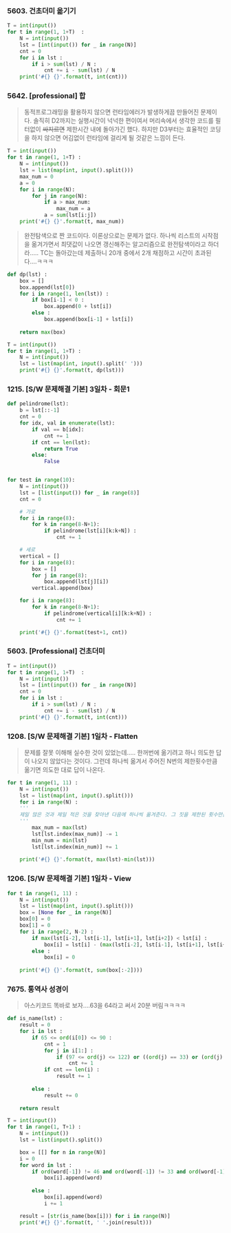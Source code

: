 ### 5603. 건초더미 옮기기
```python
T = int(input())
for t in range(1, 1+T)  : 
    N = int(input()) 
    lst = [int(input()) for _ in range(N)]
    cnt = 0 
    for i in lst : 
        if i > sum(lst) / N : 
            cnt += i - sum(lst) / N
    print('#{} {}'.format(t, int(cnt)))
```


### 5642. [professional] 합

> 동적프로그래밍을 활용하지 않으면 런타임에러가 발생하게끔 만들어진 문제이다. 솔직히 D2까지는 실행시간이 넉넉한 편이여서 머리속에서 생각한 코드를 필터없이 ~~싸지르면~~ 제한시간 내에 돌아가긴 했다. 하지만 D3부터는 효율적인 코딩을 하지 않으면 어김없이 런타임에 걸리게 될 것같은 느낌이 든다. 
```python
T = int(input())
for t in range(1, 1+T) :
    N = int(input())
    lst = list(map(int, input().split()))
    max_num = 0
    a = 0
    for i in range(N):
        for j in range(N):
            if a > max_num:
                max_num = a
            a = sum(lst[i:j])
    print('#{} {}'.format(t, max_num))
```
> 완전탐색으로 짠 코드이다. 이론상으로는 문제가 없다. 하나씩 리스트의 시작점을 옮겨가면서 최댓값이 나오면 갱신해주는 알고리즘으로 완전탐색이라고 하더라..... TC는 돌아갔는데 제출하니 20개 중에서 2개 채점하고 시간이 초과된다....ㅋㅋㅋ

```python
def dp(lst) : 
    box = []
    box.append(lst[0])
    for i in range(1, len(lst)) : 
        if box[i-1] < 0 : 
            box.append(0 + lst[i])
        else : 
            box.append(box[i-1] + lst[i])
    
    return max(box)

T = int(input())
for t in range(1, 1+T) : 
    N = int(input())
    lst = list(map(int, input().split(' ')))
    print('#{} {}'.format(t, dp(lst)))
```

### 1215. [S/W 문제해결 기본] 3일차 - 회문1

```python
def pelindrome(lst):
    b = lst[::-1]
    cnt = 0
    for idx, val in enumerate(lst):
        if val == b[idx]:
            cnt += 1
        if cnt == len(lst):
            return True
        else:
            False


for test in range(10):
    N = int(input())
    lst = [list(input()) for _ in range(8)]
    cnt = 0

    # 가로
    for i in range(8):
        for k in range(8-N+1):
            if pelindrome(lst[i][k:k+N]) :
                cnt += 1

    # 세로
    vertical = []
    for i in range(8):
        box = []
        for j in range(8):
            box.append(lst[j][i])
        vertical.append(box)

    for i in range(8):
        for k in range(8-N+1):
            if pelindrome(vertical[i][k:k+N]) :
                cnt += 1

    print('#{} {}'.format(test+1, cnt))
```

### 5603. [Professional] 건초더미

```python
T = int(input())
for t in range(1, 1+T)  : 
    N = int(input()) 
    lst = [int(input()) for _ in range(N)]
    cnt = 0 
    for i in lst : 
        if i > sum(lst) / N : 
            cnt += i - sum(lst) / N
    print('#{} {}'.format(t, int(cnt)))
```

### 1208. [S/W 문제해결 기본] 1일차 - Flatten
> 문제를 잘못 이해해 실수한 것이 있었는데..... 한꺼번에 옮기려고 하니 의도한 답이 나오지 않았다는 것이다. 그런데 하나씩 옮겨서 주어진 N번의 제한횟수만큼 옮기면 의도한 대로 답이 나온다. 

```python
for t in range(1, 11) :
    N = int(input())
    lst = list(map(int, input().split()))
    for i in range(N) :
    '''
    제일 많은 것과 제일 적은 것을 찾아낸 다음에 하나씩 옮겨준다. 그 짓을 제한된 횟수만큼 for문을 돌려주면 이상없이 돌아갈 것이다. 
    '''
        max_num = max(lst)
        lst[lst.index(max_num)] -= 1
        min_num = min(lst)
        lst[lst.index(min_num)] += 1
 
    print('#{} {}'.format(t, max(lst)-min(lst)))
```

### 1206. [S/W 문제해결 기본] 1일차 - View

```python
for t in range(1, 11) :
    N = int(input())
    lst = list(map(int, input().split()))
    box = [None for _ in range(N)]
    box[0] = 0
    box[1] = 0
    for i in range(2, N-2) :
        if max(lst[i-2], lst[i-1], lst[i+1], lst[i+2]) < lst[i] :
            box[i] = lst[i] - (max(lst[i-2], lst[i-1], lst[i+1], lst[i+2]))
        else :
            box[i] = 0
 
    print('#{} {}'.format(t, sum(box[:-2])))
```

### 7675. 통역사 성경이
> 아스키코드 똑바로 보자....63을 64라고 써서 20분 버림ㅋㅋㅋㅋ

```python
def is_name(lst) : 
    result = 0
    for i in lst : 
        if 65 <= ord(i[0]) <= 90 : 
            cnt = 1    
            for j in i[1:] : 
                if (97 <= ord(j) <= 122) or ((ord(j) == 33) or (ord(j) == 46) or (ord(j) == 63)):
                    cnt += 1
            if cnt == len(i) : 
                result += 1
        
        else : 
            result += 0
    
    return result

T = int(input()) 
for t in range(1, T+1) :
    N = int(input())
    lst = list(input().split())

    box = [[] for n in range(N)]
    i = 0 
    for word in lst : 
        if ord(word[-1]) != 46 and ord(word[-1]) != 33 and ord(word[-1]) != 63 : 
            box[i].append(word)
        
        else : 
            box[i].append(word)   
            i += 1

    result = [str(is_name(box[i])) for i in range(N)]
    print('#{} {}'.format(t, ' '.join(result)))
```


